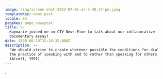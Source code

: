 ```yaml
---
image: /img/screen-shot-2023-07-01-at-3.48.34-pm.jpeg
templateKey: news-post
locale: en
pageKey: page_newspost
title: >-
  Kaymarie joined me on CTV News Five to talk about our collaborative
  documentary essay!
date: 1590-06-29T15:18:32.000Z
description: >-
  "We should strive to create wherever possible the conditions for dialogue and
  the practice of speaking with and to rather than speaking for others."
  (Alcoff, 1991)
---
```

.
